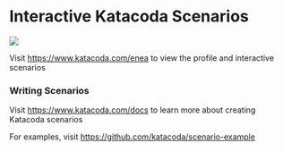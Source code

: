 # Interactive Katacoda Scenarios

[![](http://shields.katacoda.com/katacoda/enea/count.svg)](https://www.katacoda.com/enea "Get your profile on Katacoda.com")

Visit https://www.katacoda.com/enea to view the profile and interactive scenarios

### Writing Scenarios
Visit https://www.katacoda.com/docs to learn more about creating Katacoda scenarios

For examples, visit https://github.com/katacoda/scenario-example
